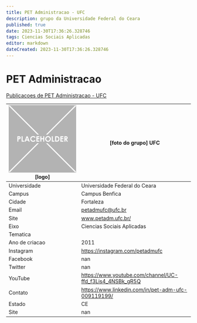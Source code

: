 ```yaml
---
title: PET Administracao - UFC
description: grupo da Universidade Federal do Ceara
published: true
date: 2023-11-30T17:36:26.328746
tags: Ciencias Sociais Aplicadas
editor: markdown
dateCreated: 2023-11-30T17:36:26.328746
---
```


# PET Administracao

[Publicacoes de PET Administracao - UFC](/atividade/155PETAdministracaoUFC/feed.md)

| ![placeholder.png](/placeholder.png) [logo] | [foto do grupo] UFC         |
| ------------------------------------------- | ------------------------------------------------- |
| Universidade                                | Universidade Federal do Ceara      |
| Campus                                      | Campus Benfica            |
| Cidade                                      | Fortaleza             |
| Email                                       | petadmufc@ufc.br             |
| Site                                        | www.petadm.ufc.br/              |
| Eixo                                        | Ciencias Sociais Aplicadas              |
| Tematica                                    |           |
| Ano de criacao                              | 2011        |
| Instagram                                   | https://instagram.com/petadmufc         |
| Facebook                                    | nan          |
| Twitter                                     | nan           |
| YouTube                                     | https://www.youtube.com/channel/UC-ffd_f3Lis4_4NSBk_gR5Q           |
| Contato                                     | https://www.linkedin.com/in/pet-adm-ufc-009119199/         |
| Estado                                      |  CE            |
| Site                                        | nan |
